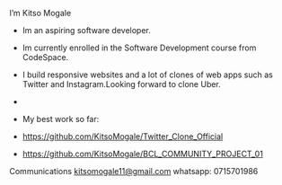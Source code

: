   I’m Kitso Mogale
- Im an aspiring software developer.
- Im currently enrolled in the Software Development course from CodeSpace.
- I build responsive websites and a lot of clones of web apps such as Twitter and Instagram.Looking forward to clone Uber.

- 
- My best work so far:
- https://github.com/KitsoMogale/Twitter_Clone_Official
- https://github.com/KitsoMogale/BCL_COMMUNITY_PROJECT_01

Communications
kitsomogale11@gmail.com
whatsapp: 0715701986


